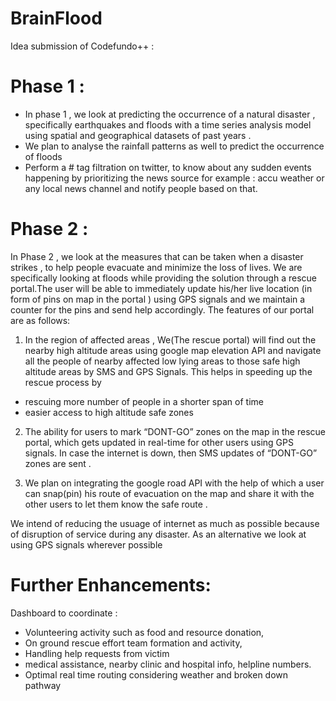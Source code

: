 # BrainFlood
Idea submission of Codefundo++ :

# Phase 1 : 

* In phase 1 , we look at predicting the occurrence of a natural disaster , specifically earthquakes and floods with  a time series analysis model  using spatial and geographical datasets of past years .
* We plan to analyse the rainfall patterns as well to predict the occurrence of floods
* Perform a # tag filtration on twitter, to know about any sudden events happening by prioritizing the news source for example :  accu   weather or any local news channel and notify people based on that.

# Phase 2 :

In Phase 2 , we look at the measures that can be taken when a disaster strikes , to help people evacuate and minimize the loss of lives. We are specifically looking at floods while providing the solution through a rescue portal.The user will be able to immediately update his/her live location (in form of pins on map in the portal ) using GPS signals and we maintain a counter for the pins and send help accordingly. The features of our portal are as follows:

1. In the region of affected areas , We(The rescue portal) will find out the nearby high altitude areas using google map elevation API and navigate all the people of nearby affected low lying areas to those safe high altitude areas by SMS and GPS Signals.
This helps in speeding up the rescue process by
 * rescuing more number of people in a shorter span of time
 * easier access to high altitude safe zones 
 
2. The ability for users to mark “DONT-GO” zones on the map in the rescue portal, which gets updated in real-time for other users using GPS signals. In case the internet is down, then SMS updates of “DONT-GO” zones are sent .
 
3. We plan on integrating the google road API with the help of which  a user  can snap(pin)  his route of evacuation on the map and share it with the other users to let them know the safe route .

We intend of reducing the usuage of internet as much as possible because of disruption of service during any disaster. As an alternative we look at using GPS signals wherever possible



# Further Enhancements:

Dashboard to coordinate :
* Volunteering activity such as food and resource donation, 
* On ground rescue effort team formation and activity, 
* Handling help requests from victim
* medical assistance, nearby clinic and hospital info, helpline numbers.
* Optimal real time routing considering weather and broken down pathway



